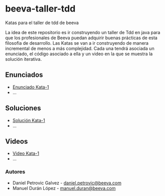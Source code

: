 # beeva-taller-tdd
Katas para el taller de tdd de beeva

La idea de este repositorio es ir construyendo un taller de Tdd en java para que los profesionales de Beeva puedan adquirir buenas prácticas de esta filosofia de desarrollo.
Las Katas se van a ir construyendo de manera incremental de menos a más complejidad. Cada una tendrá asociada un enunciado, el código asociado a ella y un video en la que se muestra la solución iterativa.

## Enunciados

* [Enunciado Kata-1](https://github.com/beeva-danielpetrovic/beeva-taller-tdd/tree/Kata-1)
* ...

## Soluciones

* [Solución Kata-1](https://github.com/beeva-danielpetrovic/beeva-taller-tdd/tree/Kata-1)
* ...

## Videos

* [Video Kata-1](https://github.com/beeva-danielpetrovic/beeva-taller-tdd/tree/Kata-1)
* ...

### Autores

* Daniel Petrovic Galvez - daniel.petrovic@beeva.com
* Manuel Durán López - manuel.duran@beeva.com
